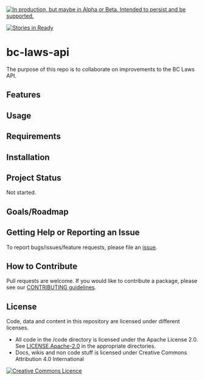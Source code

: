 
<a rel="Delivery" href="https://github.com/BCDevExchange/docs/blob/master/discussion/projectstates.md"><img alt="In production, but maybe in Alpha or Beta. Intended to persist and be supported." style="border-width:0" src="http://bcdevexchange.org/badge/3.svg" title="In production, but maybe in Alpha or Beta. Intended to persist and be supported." /></a>

[![Stories in Ready](https://badge.waffle.io/bcgov/bc-laws-api.png?label=ready&title=Ready)](https://waffle.io/bcgov/bc-laws-api)
# bc-laws-api

The purpose of this repo is to collaborate on improvements to the BC Laws API.

## Features

## Usage

## Requirements

## Installation

## Project Status
Not started.

## Goals/Roadmap

## Getting Help or Reporting an Issue
To report bugs/issues/feature requests, please file an [issue](https://github.com/bcgov/bc-laws-api/issues).

## How to Contribute
Pull requests are welcome. If you would like to contribute a package, please see our [CONTRIBUTING guidelines](https://github.com/bcgov/bc-laws-api/blob/lm0811/CONTRIBUTING.md).

## License
Code, data and content in this repository are licensed under different licenses.

- All code in the /code directory is licensed under the Apache License 2.0. See [LICENSE.Apache-2.0](https://github.com/bcgov/bc-laws-api/blob/lm0811/LICENSE.Apache.2.0) in the appropriate directories.
- Docs, wikis and non code stuff is licensed under Creative Commons Attribution 4.0 International


<a rel="license" href="http://creativecommons.org/licenses/by/4.0/"><img alt="Creative Commons Licence" style="border-width:0" src="https://i.creativecommons.org/l/by/4.0/80x15.png" />

